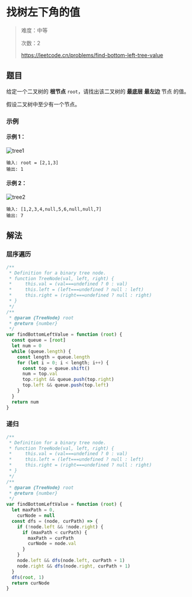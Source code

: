 # 找树左下角的值

> 难度：中等
>
> 次数：2
>
> https://leetcode.cn/problems/find-bottom-left-tree-value

## 题目

给定一个二叉树的 **根节点** `root`，请找出该二叉树的 **最底层** **最左边** 节点
的值。

假设二叉树中至少有一个节点。

### 示例

#### 示例 1：

![tree1](https://assets.leetcode.com/uploads/2020/12/14/tree1.jpg)

```
输入: root = [2,1,3]
输出: 1
```

#### 示例 2：

![tree2](https://assets.leetcode.com/uploads/2020/12/14/tree2.jpg)

```
输入: [1,2,3,4,null,5,6,null,null,7]
输出: 7
```

## 解法

### 层序遍历

```javascript
/**
 * Definition for a binary tree node.
 * function TreeNode(val, left, right) {
 *     this.val = (val===undefined ? 0 : val)
 *     this.left = (left===undefined ? null : left)
 *     this.right = (right===undefined ? null : right)
 * }
 */
/**
 * @param {TreeNode} root
 * @return {number}
 */
var findBottomLeftValue = function (root) {
  const queue = [root]
  let num = 0
  while (queue.length) {
    const length = queue.length
    for (let i = 0; i < length; i++) {
      const top = queue.shift()
      num = top.val
      top.right && queue.push(top.right)
      top.left && queue.push(top.left)
    }
  }
  return num
}
```

### 递归

```javascript
/**
 * Definition for a binary tree node.
 * function TreeNode(val, left, right) {
 *     this.val = (val===undefined ? 0 : val)
 *     this.left = (left===undefined ? null : left)
 *     this.right = (right===undefined ? null : right)
 * }
 */
/**
 * @param {TreeNode} root
 * @return {number}
 */
var findBottomLeftValue = function (root) {
  let maxPath = 0,
    curNode = null
  const dfs = (node, curPath) => {
    if (!node.left && !node.right) {
      if (maxPath < curPath) {
        maxPath = curPath
        curNode = node.val
      }
    }
    node.left && dfs(node.left, curPath + 1)
    node.right && dfs(node.right, curPath + 1)
  }
  dfs(root, 1)
  return curNode
}
```
